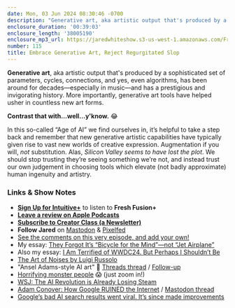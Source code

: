 ```yaml
---
date: Mon, 03 Jun 2024 08:30:46 -0700
description: "Generative art, aka artistic output that's produced by a sophisticated set of parameters, cycles, connections, and yes, even algorithms, has been around for decades—especially in music—and has a prestigious and invigorating history. More importantly, generative art tools have helped usher in countless new art forms. Contrast that with…well…y'know."
enclosure_duration: '00:39:03'
enclosure_length: '38005190'
enclosure_mp3_url: https://jaredwhiteshow.s3-us-west-1.amazonaws.com/FreshFusion_Episode_115%20-%20Embrace%20Generative%20Art%20Reject%20Regurgitated%20Slop.mp3
number: 115
title: Embrace Generative Art, Reject Regurgitated Slop
---
```


**Generative art**, aka artistic output that's produced by a sophisticated set of parameters, cycles, connections, and yes, even algorithms, has been around for decades—especially in music—and has a prestigious and invigorating history. More importantly, generative art tools have helped usher in countless new art forms.

**Contrast that with…well…y'know.** 😂

In this so-called “Age of AI” we find ourselves in, it’s helpful to take a step back and remember that new generative artistic capabilities have typically given rise to vast new worlds of creative expression. Augmentation if you will, *not* substitution. Alas, _Silicon Valley seems to have lost the plot_. We should stop trusting they’re seeing something we’re not, and instead trust our own judgement in choosing tools which elevate (not badly approximate) human ingenuity and artistry.

### Links & Show Notes

* **[Sign Up for Intuitive+](https://plus.intuitivefuture.com)** to listen to **Fresh Fusion+**
* **[Leave a review on Apple Podcasts](https://podcasts.apple.com/us/podcast/fresh-fusion/id1387528457)**
* **[Subscribe to Creator Class (a Newsletter)](https://jaredwhite.com/creator-class)**
* **Follow Jared** on [Mastodon](https://indieweb.social/@jaredwhite) & [Pixelfed](https://pixelfed.social/essentiallife)
* [See the comments on this very episode, and add your own!](https://jaredwhite.com/podcast/115)
* My essay: [They Forgot It’s “Bicycle for the Mind”—not “Jet Airplane”](https://jaredwhite.com/articles/they-forgot-its-bicycle-for-the-mind-not-jet-airplane)
* Also my essay: [I Am Terrified of WWDC24. But Perhaps I Shouldn’t Be](https://theinternet.review/2024/05/24/i-am-terrified-of-wwdc24/)
* [The Art of Noises by Luigi Russolo](https://en.wikipedia.org/wiki/The_Art_of_Noises)
* "Ansel Adams-style AI art" 🤢 [Threads thread](https://www.threads.net/@anseladams/post/C7nOLfgP3Uf) / [Follow-up](https://www.threads.net/@anseladams/post/C7pS_pAypId)
* [Horrifying monster people](https://doc.searls.com/2024/05/29/a-fun-ai-fail/) 😱 (just zoom in!)
* [WSJ: The AI Revolution is Already Losing Steam](https://www.msn.com/en-us/money/other/the-ai-revolution-is-already-losing-steam/ar-BB1nqd97)
* [Adam Conover: How Google RUINED the Internet](https://www.youtube.com/watch?v=P7NHABs76mg) / [Mastodon thread](https://mastodon.social/@adamconover/112548612841189546)
* [Google’s bad AI search results went viral. It’s since made improvements](https://www.fastcompany.com/91134480/googles-ai-overview-search-results-viral-technical-improvements)
